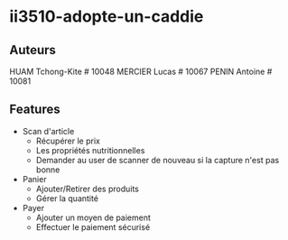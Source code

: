 # ii3510-adopte-un-caddie
## Auteurs
HUAM Tchong-Kite # 10048
MERCIER Lucas # 10067
PENIN Antoine # 10081

## Features
- Scan d'article
  - Récupérer le prix
  - Les propriétés nutritionnelles
  - Demander au user de scanner de nouveau si la capture n'est pas bonne
- Panier
  - Ajouter/Retirer des produits
  - Gérer la quantité
- Payer
  - Ajouter un moyen de paiement
  - Effectuer le paiement sécurisé
